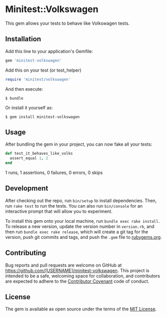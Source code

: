 # Minitest::Volkswagen

This gem allows your tests to behave like Volkswagen tests.

## Installation

Add this line to your application's Gemfile:

```ruby
gem 'minitest-volkswagen'
```

Add this on your test (or test_helper)
```ruby
require 'minitest/volkswagen'
```

And then execute:

    $ bundle

Or install it yourself as:

    $ gem install minitest-volkswagen

## Usage

After bundling the gem in your project, you can now fake all your tests:

```ruby
def test_it_behaves_like_volks
  assert_equal 1, 2
end
```

1 runs, 1 assertions, 0 failures, 0 errors, 0 skips

## Development

After checking out the repo, run `bin/setup` to install dependencies. Then, run `rake test` to run the tests. You can also run `bin/console` for an interactive prompt that will allow you to experiment.

To install this gem onto your local machine, run `bundle exec rake install`. To release a new version, update the version number in `version.rb`, and then run `bundle exec rake release`, which will create a git tag for the version, push git commits and tags, and push the `.gem` file to [rubygems.org](https://rubygems.org).

## Contributing

Bug reports and pull requests are welcome on GitHub at https://github.com/[USERNAME]/minitest-volkswagen. This project is intended to be a safe, welcoming space for collaboration, and contributors are expected to adhere to the [Contributor Covenant](contributor-covenant.org) code of conduct.


## License

The gem is available as open source under the terms of the [MIT License](http://opensource.org/licenses/MIT).

